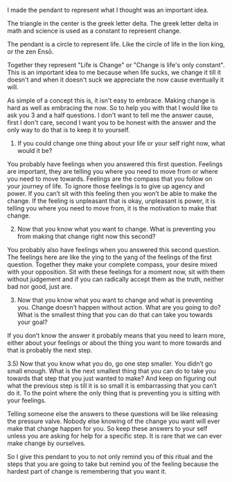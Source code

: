I made the pendant to represent what I thought was an important idea.

The triangle in the center is the greek letter delta. The greek letter delta in math and science is used as a constant to represent change.

The pendant is a circle to represent life. Like the circle of life in the lion king, or the zen Ensō.

Together they represent "Life is Change" or "Change is life's only constant". This is an important idea to me because when life sucks, we change it till it doesn't and when it doesn't suck we appreciate the now cause eventually it will.

As simple of a concept this is, it isn't easy to embrace. Making change is hard as well as embracing the now. So to help you with that I would like to ask you 3 and a half questions. I don't want to tell me the answer cause, first I don't care, second I want you to be honest with the answer and the only way to do that is to keep it to yourself.

1) If you could change one thing about your life or your self right now, what would it be?

You probably have feelings when you answered this first question.
Feelings are important, they are telling you where you need to move from or where you need to move towards. Feelings are the compass that you follow on your journey of life. To ignore those feelings is to give up agency and power.
If you can’t sit with this feeling then you won’t be able to make the change.
If the feeling is unpleasant that is okay, unpleasant is power, it is telling you where you need to move from, it is the motivation to make that change.

2) Now that you know what you want to change. What is preventing you from making that change right now this second?

You probably also have feelings when you answered this second question.
The feelings here are like the ying to the yang of the feelings of the first question. Together they make your complete compass, your desire mixed with your opposition.
Sit with these feelings for a moment now, sit with them without judgement and if you can radically accept them as the truth, neither bad nor good, just are.

3) Now that you know what you want to change and what is preventing you. Change doesn’t happen without action. What are you going to do? What is the smallest thing that you can do that can take you towards your goal?

If you don’t know the answer it probably means that you need to learn more, either about your feelings or about the thing you want to more towards and that is probably the next step.

3.5) Now that you know what you do, go one step smaller. You didn’t go small enough. What is the next smallest thing that you can do to take you towards that step that you just wanted to make? And keep on figuring out what the previous step is till it is so small it is embarrassing that you can’t do it. To the point where the only thing that is preventing you is sitting with your feelings.


Telling someone else the answers to these questions will be like releasing the pressure valve. Nobody else knowing of the change you want will ever make that change happen for you. So keep these answers to your self unless you are asking for help for a specific step. It is rare that we can ever make change by ourselves.

So I give this pendant to you to not only remind you of this ritual and the steps that you are going to take but remind you of the feeling because the hardest part of change is remembering that you want it.
